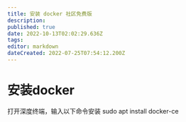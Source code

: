 ```yaml
---
title: 安装 docker 社区免费版
description: 
published: true
date: 2022-10-13T02:02:29.636Z
tags: 
editor: markdown
dateCreated: 2022-07-25T07:54:12.200Z
---
```


# 安装docker
打开深度终端，输入以下命令安装
sudo apt install docker-ce